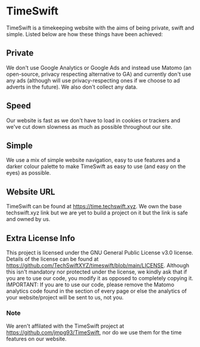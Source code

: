 # TimeSwift
TimeSwift is a timekeeping website with the aims of being private, swift and simple. Listed below are how these things have been achieved:

## Private
We don't use Google Analytics or Google Ads and instead use Matomo (an open-source, privacy respecting alternative to GA) and currently don't use any ads (although will use privacy-respecting ones if we choose to ad adverts in the future). We also don't collect any data.

## Speed
Our website is fast as we don't have to load in cookies or trackers and we've cut down slowness as much as possible throughout our site.

## Simple
We use a mix of simple website navigation, easy to use features and a darker colour palette to make TimeSwift as easy to use (and easy on the eyes) as possible.

## Website URL
TimeSwift can be found at https://time.techswift.xyz. We own the base techswift.xyz link but we are yet to build a project on it but the link is safe and owned by us.

## Extra License Info
This project is licensed under the GNU General Public License v3.0 license. Details of the license can be found at https://github.com/TechSwiftXYZ/timeswift/blob/main/LICENSE. Although this isn't mandatory nor protected under the license, we kindly ask that if you are to use our code, you modify it as opposed to completely copying it.
IMPORTANT: If you are to use our code, please remove the Matomo analytics code found in the <head> section of every page or else the analytics of your website/project will be sent to us, not you.

### Note
We aren't affilated with the TimeSwift project at https://github.com/jmpg93/TimeSwift, nor do we use them for the time features on our website.
